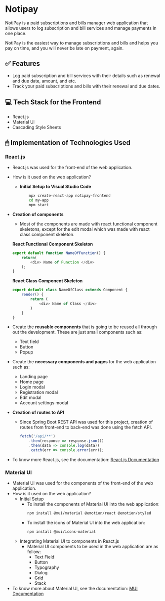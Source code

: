 # Notipay

NotiPay is a paid subscriptions and bills manager web application that allows users to log subscription and bill services and manage payments in one place.

NotiPay is the easiest way to manage subscriptions and bills and helps you pay on time, and you will never be late on payment, again.

## ✅ Features

- Log paid subscription and bill services with their details such as renewal and due date, amount, and etc.
- Track your paid subscriptions and bills with their renewal and due dates.

## 💻 Tech Stack for the Frontend
- React.js
- Material UI
- Cascading Style Sheets


## 🖱 Implementation of Technologies Used

### React.js
- React.js was used for the front-end of the web application.
- How is it used on the web application?
    - **Initial Setup to Visual Studio Code**
        ```bash
            npx create-react-app notipay-frontend
            cd my-app
            npm start 
        ```
- **Creation of components**
    - Most of the components are made with react functional component skeletons, except for the edit modal which was made with react class component skeleton.
    
    **React Functional Component Skeleton**
    ```JavaScript
    export default function NameOfFunction() {
        return(
            <div> Name of Function </div>
        );
    }
    ```
    **React Class Component Skeleton**
    ```JavaScript
    export default class NameOfClass extends Component {
        render() {
            return (
                <div> Name of Class </div>
            )
        }
    }
    ```
- Create the **reusable components** that is going to be reused all through out the development. These are just small components such as:
    - Text field
    - Button
    - Popup
    
- Create the **necessary components and pages** for the web application such as:
    - Landing page
    - Home page
    - Login modal
    - Registration modal
    - Edit modal
    - Account settings modal
    
- **Creation of routes to API**
    - Since Spring Boot REST API was used for this project, creation of routes from front-end to back-end was done using the fetch API.
        ```JavaScript
        fetch('/api/**')
    	    .then(response => response.json())
    	    .then(data => console.log(data))
    	    .catch(err => console.error(err));
        ```
- To know more React.js, see the documentation: [React.js Documentation](https://reactjs.org/)


### Material UI
- Material UI was used for the components of the front-end of the web application.
- How is it used on the web application?
    - Initial Setup
        - To install the components of Material UI into the web application:
            ```bash
            npm install @mui/material @emotion/react @emotion/styled
            ```
        - To install the icons of Material UI into the web application:
            ```bash
            npm install @mui/icons-material
            ```
    - Integrating Material UI to components in React.js
        - Material UI components to be used in the web application are as follow:
            - Text Field
            - Button
            - Typography
            - Dialog
            - Grid
            - Stack
- To know more about Material UI, see the documentation: [MUI Documentation](https://mui.com/)
